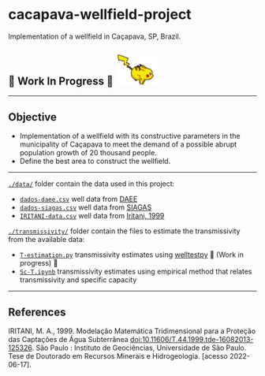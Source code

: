 # cacapava-wellfield-project
Implementation of a wellfield in Caçapava, SP, Brazil.

## :construction: Work In Progress :construction: <img src="https://github.com/philliperalin/philliperalin/blob/main/assets/git-pikachu.gif" width="85">

---

## Objective 
* Implementation of a wellfield with its constructive parameters in the municipality of Caçapava to meet the demand of a possible abrupt population growth of 20 thousand people.
* Define the best area to construct the wellfield.

---

[``` ./data/ ```](data/) folder contain the data used in this project:
* [```dados-daee.csv```](data/dados-daee.csv) well data from [DAEE](http://www.aplicacoes.daee.sp.gov.br/usosrec/Daeewebpoco.html)
* [```dados-siagas.csv```](data/dados-siagas.csv) well data from [SIAGAS](http://siagasweb.cprm.gov.br/layout/)
* [```IRITANI-data.csv```](data/IRITANI-data.csv) well data from [Iritani, 1999](https://www.teses.usp.br/teses/disponiveis/44/44133/tde-16082013-125326/pt-br.php)

[```./transmissivity/```](transmissivity/) folder contain the files to estimate the transmissivity from the available data:
* [```T-estimation.py```](transmissivity/T-estimation.py) transmissivity estimates using [welltestpy](https://geostat-framework.readthedocs.io/projects/welltestpy/en/stable/) :construction: (Work in progress) :construction:
* [```Sc-T.ipynb```](transmissivity/Sc_T.ipynb) transmissivity estimates using empirical method that relates transmissivity and specific capacity

---

## References
IRITANI, M. A., 1999. Modelação Matemática Tridimensional para a Proteção das Captações de Água Subterrânea [doi:10.11606/T.44.1999.tde-16082013-125326](https://www.teses.usp.br/teses/disponiveis/44/44133/tde-16082013-125326/pt-br.php). São Paulo : Instituto de Geociências, Universidade de São Paulo. Tese de Doutorado em Recursos Minerais e Hidrogeologia. [acesso 2022-06-17].